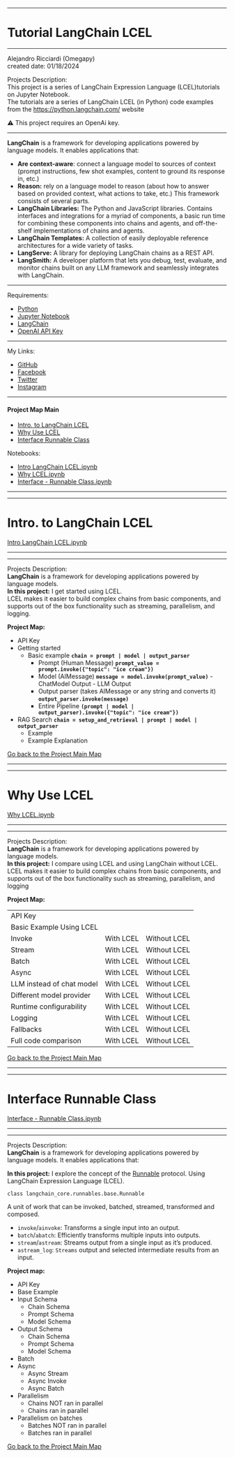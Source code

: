 ﻿-----------------------------------------------------------------------------------------------------------------------------
# Tutorial LangChain LCEL
-----------------------------------------------------------------------------------------------------------------------------

 Alejandro Ricciardi (Omegapy)  
 created date: 01/18/2024  

Projects Description:  
 This project is a series of LangChain Expression Language (LCEL)tutorials on Jupyter Notebook.  
The tutorials are a series of LangChain LCEL (in Python) code examples from the https://python.langchain.com/ website

⚠️ This project requires an OpenAi key.

-----------------------------------------------------------------------------------------------------------------------------

**LangChain** is a framework for developing applications powered by language models. It enables applications that:
- **Are context-aware**: connect a language model to sources of context (prompt instructions, few shot examples, content to ground its response in, etc.)
- **Reason:** rely on a language model to reason (about how to answer based on provided context, what actions to take, etc.)
This framework consists of several parts.
- **LangChain Libraries:** The Python and JavaScript libraries. Contains interfaces and integrations for a myriad of components, a basic run time for combining these components into chains and agents, and off-the-shelf implementations of chains and agents.
- **LangChain Templates:** A collection of easily deployable reference architectures for a wide variety of tasks.
- **LangServe:** A library for deploying LangChain chains as a REST API.
- **LangSmith:** A developer platform that lets you debug, test, evaluate, and monitor chains built on any LLM framework and seamlessly integrates with LangChain.

-----------------------------------------------------------------------------------------------------------------------------

Requirements:  
- [Python](https://www.python.org/)  
- [Jupyter Notebook](https://jupyter.org/)  
- [LangChain](https://www.langchain.com/) 
- [OpenAI API Key](https://openai.com/) 

 -----------------------------------------------------------------------------------------------------------------------------

My Links:   
- [GitHub](https://github.com/Omegapy)   
- [Facebook](https://www.facebook.com/profile.php?id=100089638857137)  
- [Twitter](https://twitter.com/RicciardiAlex)   
- [Instagram](https://www.instagram.com/alexomegapy/)
-----------------------------------------------------------------------------------------------------------------------------

#### Project Map Main
- [Intro. to LangChain LCEL](#intro-to-langchain-lcel) 
- [Why Use LCEL](#why-use-lcel) 
- [Interface Runnable Class](interface-runnable-class) 

Notebooks:
- [Intro LangChain LCEL.ipynb](https://github.com/Omegapy/LLM-Frameworks-Tutorials/blob/main/LangChain%20Tutorials/Tutorials%20from%20Langchain/Intro%20LangChain%20LCEL.ipynb)
- [Why LCEL.ipynb](https://github.com/Omegapy/LLM-Frameworks-Tutorials/blob/main/LangChain%20Tutorials/Tutorials%20from%20Langchain/Why%20LCEL.ipynb)
- [Interface - Runnable Class.ipynb](https://github.com/Omegapy/LLM-Frameworks-Tutorials/blob/main/LangChain%20Tutorials/Tutorials%20from%20Langchain/Interface%20-%20Runnable%20Class.ipynb)

-----------------------------------------------------------------------------------------------------------------------------
-----------------------------------------------------------------------------------------------------------------------------
# Intro. to LangChain LCEL
[Intro LangChain LCEL.ipynb](https://github.com/Omegapy/LLM-Frameworks-Tutorials/blob/main/LangChain%20Tutorials/Tutorials%20from%20Langchain/Intro%20LangChain%20LCEL.ipynb)

-----------------------------------------------------------------------------------------------------------------------------
-----------------------------------------------------------------------------------------------------------------------------

Projects Description:  
**LangChain** is a framework for developing applications powered by language models.  
**In this project:**  I get started using LCEL.    
LCEL makes it easier to build complex chains from basic components, and supports out of the box functionality such as streaming, parallelism, and logging.

**Project Map:**
- API Key
- Getting started
    - Basic example **```chain = prompt | model | output_parser```**
        - Prompt (Human Message) **```prompt_value = prompt.invoke({"topic": "ice cream"})```**
        - Model (AIMessage) **```message = model.invoke(prompt_value)```**
                - ChatModel Output
                - LLM Output
        - Output parser (takes AIMessage or any string and converts it) **```output_parser.invoke(message)```**
        - Entire Pipeline **```(prompt | model | output_parser).invoke({"topic": "ice cream"})```**
- RAG Search **```chain = setup_and_retrieval | prompt | model | output_parser```**
    - Example
    - Example Explanation

[Go back to the Project Main Map](#project-map-main)

-----------------------------------------------------------------------------------------------------------------------------
-----------------------------------------------------------------------------------------------------------------------------
 # Why Use LCEL
[Why LCEL.ipynb](https://github.com/Omegapy/LLM-Frameworks-Tutorials/blob/main/LangChain%20Tutorials/Tutorials%20from%20Langchain/Why%20LCEL.ipynb)

-----------------------------------------------------------------------------------------------------------------------------
-----------------------------------------------------------------------------------------------------------------------------

Projects Description:  
**LangChain** is a framework for developing applications powered by language models.  
**In this project:**  I compare using LCEL and using LangChain without LCEL.   
LCEL makes it easier to build complex chains from basic components, and supports out of the box functionality such as streaming, parallelism, and logging

**Project Map:**
<table>
  <tr>
    <td>API Key</td>
    <td></td>
    <td></td>
  </tr>
  <tr>
    <td>Basic Example Using LCEL</td>
    <td></td>
    <td></td>
  </tr>
  <tr>
    <td>Invoke</td>
    <td>With LCEL</td>
    <td>Without LCEL</td>
  </tr>
  <tr>
    <td>Stream</td>
    <td>With LCEL</td>
    <td>Without LCEL</td>
  </tr>
  <tr>
    <td>Batch</td>
    <td>With LCEL</td>
    <td>Without LCEL</td>
  </tr>
  <tr>
    <td>Async</td>
    <td>With LCEL</td>
    <td>Without LCEL</td>
  </tr>
  <tr>
    <td>LLM instead of chat model</td>
    <td>With LCEL</td>
    <td>Without LCEL</td>
  </tr>
  <tr>
    <td>Different model provider</td>
    <td>With LCEL</td>
    <td>Without LCEL</td>
  </tr>
  <tr>
    <td>Runtime configurability</td>
    <td>With LCEL</td>
    <td>Without LCEL</td>
  </tr>
  <tr>
    <td>Logging</td>
    <td>With LCEL</td>
    <td>Without LCEL</td>
  </tr>
  <tr>
    <td>Fallbacks</td>
    <td>With LCEL</td>
    <td>Without LCEL</td>
  </tr>
  <tr>
    <td>Full code comparison</td>
    <td>With LCEL</td>
    <td>Without LCEL</td>
  </tr>
</table><be>

[Go back to the Project Main Map](#project-map-main)

-----------------------------------------------------------------------------------------------------------------------------
-----------------------------------------------------------------------------------------------------------------------------
# Interface Runnable Class
[Interface - Runnable Class.ipynb](https://github.com/Omegapy/LLM-Frameworks-Tutorials/blob/main/LangChain%20Tutorials/Tutorials%20from%20Langchain/Interface%20-%20Runnable%20Class.ipynb)

-----------------------------------------------------------------------------------------------------------------------------
-----------------------------------------------------------------------------------------------------------------------------

Projects Description:  
**LangChain** is a framework for developing applications powered by language models. It enables applications that:

**In this project:**  I explore the concept of the [Runnable](https://api.python.langchain.com/en/stable/runnables/langchain_core.runnables.base.Runnable.html#langchain_core.runnables.base.Runnable) protocol. Using LangChain Expression Language (LCEL).

```class langchain_core.runnables.base.Runnable``` 

A unit of work that can be invoked, batched, streamed, transformed and composed.
- ```invoke```/```ainvoke```: Transforms a single input into an output.
- ```batch```/```abatch```: Efficiently transforms multiple inputs into outputs.
- ```stream```/```astream```: Streams output from a single input as it’s produced.
- ```astream_log```: ```Streams``` output and selected intermediate results from an input.

**Project map:**
- API Key
- Base Example
- Input Schema
    - Chain Schema
    - Prompt Schema
    - Model Schema
- Output Schema
    - Chain Schema
    - Prompt Schema
    - Model Schema
- Batch
- Async
    - Async Stream
    - Async Invoke
    - Async Batch
- Parallelism
    - Chains NOT ran in parallel
    - Chains ran in parallel
- Parallelism on batches
    - Batches NOT ran in parallel
    - Batches ran in parallel

[Go back to the Project Main Map](#project-map-main)
